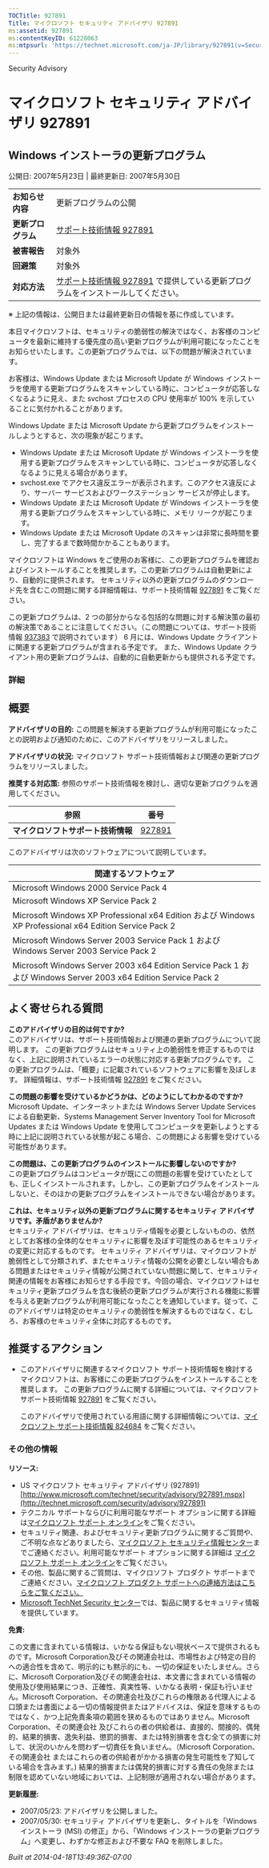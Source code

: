 ```yaml
---
TOCTitle: 927891
Title: マイクロソフト セキュリティ アドバイザリ 927891
ms:assetid: 927891
ms:contentKeyID: 61228063
ms:mtpsurl: 'https://technet.microsoft.com/ja-JP/library/927891(v=Security.10)'
---
```


Security Advisory

マイクロソフト セキュリティ アドバイザリ 927891
===============================================

Windows インストーラの更新プログラム
------------------------------------

公開日: 2007年5月23日 | 最終更新日: 2007年5月30日

|                    |                                                                                                                            |
|--------------------|----------------------------------------------------------------------------------------------------------------------------|
| **お知らせ内容**   | 更新プログラムの公開                                                                                                       |
| **更新プログラム** | [サポート技術情報 927891](http://support.microsoft.com/kb/927891)                                                          |
| **被害報告**       | 対象外                                                                                                                     |
| **回避策**         | 対象外                                                                                                                     |
| **対応方法**       | [サポート技術情報 927891](http://support.microsoft.com/kb/927891) で提供している更新プログラムをインストールしてください。 |

※ 上記の情報は、公開日または最終更新日の情報を基に作成しています。

本日マイクロソフトは、セキュリティの脆弱性の解決ではなく、お客様のコンピュータを最新に維持する優先度の高い更新プログラムが利用可能になったことをお知らせいたします。この更新プログラムでは、以下の問題が解決されています。

お客様は、Windows Update または Microsoft Update が Windows インストーラを使用する更新プログラムをスキャンしている時に、コンピュータが応答しなくなるように見え、また svchost プロセスの CPU 使用率が 100% を示していることに気付かれることがあります。

Windows Update または Microsoft Update から更新プログラムをインストールしようとすると、次の現象が起こります。

-   Windows Update または Microsoft Update が Windows インストーラを使用する更新プログラムをスキャンしている時に、コンピュータが応答しなくなるように見える場合があります。
-   svchost.exe でアクセス違反エラーが表示されます。このアクセス違反により、サーバー サービスおよびワークステーション サービスが停止します。
-   Windows Update または Microsoft Update が Windows インストーラを使用する更新プログラムをスキャンしている時に、メモリ リークが起こります。
-   Windows Update または Microsoft Update のスキャンは非常に長時間を要し、完了するまで数時間かかることもあります。

マイクロソフトは Windows をご使用のお客様に、この更新プログラムを確認およびインストールすることを推奨します。この更新プログラムは自動更新により、自動的に提供されます。 セキュリティ以外の更新プログラムのダウンロード先を含むこの問題に関する詳細情報は、サポート技術情報 [927891](http://support.microsoft.com/kb/927891) をご覧ください。

この更新プログラムは、2 つの部分からなる包括的な問題に対する解決策の最初の解決策であることに注意してください。（この問題については、サポート技術情報 [937383](http://support.microsoft.com/kb/937383) で説明されています）
6 月には、Windows Update クライアントに関連する更新プログラムが含まれる予定です。 また、Windows Update クライアント用の更新プログラムは、自動的に自動更新からも提供される予定です。

### 詳細

概要
----

<span></span>
**アドバイザリの目的:** この問題を解決する更新プログラムが利用可能になったことの説明および通知のために、このアドバイザリをリリースしました。

**アドバイザリの状況:** マイクロソフト サポート技術情報および関連の更新プログラムをリリースしました。

**推奨する対応策:** 参照のサポート技術情報を検討し、適切な更新プログラムを適用してください。

| 参照                               | 番号                                             |
|------------------------------------|--------------------------------------------------|
| **マイクロソフトサポート技術情報** | [927891](http://support.microsoft.com/kb/927891) |

このアドバイザリは次のソフトウェアについて説明しています。

| 関連するソフトウェア                                                                                           |
|----------------------------------------------------------------------------------------------------------------|
| Microsoft Windows 2000 Service Pack 4                                                                          |
| Microsoft Windows XP Service Pack 2                                                                            |
| Microsoft Windows XP Professional x64 Edition および Windows XP Professional x64 Edition Service Pack 2        |
| Microsoft Windows Server 2003 Service Pack 1 および Windows Server 2003 Service Pack 2                         |
| Microsoft Windows Server 2003 x64 Edition Service Pack 1 および Windows Server 2003 x64 Edition Service Pack 2 |

よく寄せられる質問
------------------

<span></span>
**このアドバイザリの目的は何ですか?**  
このアドバイザリは、サポート技術情報および関連の更新プログラムについて説明します。 この更新プログラムはセキュリティ上の脆弱性を修正するものではなく、上記に説明されているエラーの状態に対応する更新プログラムです。 この更新プログラムは、「概要」に記載されているソフトウェアに影響を及ぼします。 詳細情報は、サポート技術情報 [927891](http://support.microsoft.com/kb/927891) をご覧ください。

**この問題の影響を受けているかどうかは、どのようにしてわかるのですか?**  
Microsoft Update、インターネットまたは Windows Server Update Services による自動更新、Systems Management Server Inventory Tool for Microsoft Updates または Windows Update を使用してコンピュータを更新しようとする時に上記に説明されている状態が起こる場合、この問題による影響を受けている可能性があります。

**この問題は、この更新プログラムのインストールに影響しないのですか?**  
この更新プログラムはコンピュータが既にこの問題の影響を受けていたとしても、正しくインストールされます。しかし、この更新プログラムをインストールしないと、そのほかの更新プログラムをインストールできない場合があります。

**これは、セキュリティ以外の更新プログラムに関するセキュリティ アドバイザリです。矛盾がありませんか?**  
セキュリティ アドバイザリは、セキュリティ情報を必要としないものの、依然としてお客様の全体的なセキュリティに影響を及ぼす可能性のあるセキュリティの変更に対応するものです。 セキュリティ アドバイザリは、マイクロソフトが脆弱性として分類されず、またセキュリティ情報の公開を必要としない場合もある問題またはセキュリティ情報が公開されていない問題に関して、セキュリティ関連の情報をお客様にお知らせする手段です。今回の場合、マイクロソフトはセキュリティ更新プログラムを含む後続の更新プログラムが実行される機能に影響を与える更新プログラムが利用可能になったことを通知しています。従って、このアドバイザリは特定のセキュリティの脆弱性を解決するものではなく、むしろ、お客様のセキュリティ全体に対応するものです。

推奨するアクション
------------------

<span></span>
-   このアドバイザリに関連するマイクロソフト サポート技術情報を検討する マイクロソフトは、お客様にこの更新プログラムをインストールすることを推奨します。 この更新プログラムに関する詳細については、マイクロソフト サポート技術情報 [927891](http://support.microsoft.com/kb/927891) をご覧ください。

    このアドバイザリで使用されている用語に関する詳細情報については、[マイクロソフト サポート技術情報 824684](http://support.microsoft.com/kb/824684) をご覧ください。

### その他の情報

**リソース:**

-   US マイクロソフト セキュリティ アドバイザリ (927891)
    [http://www.microsoft.com/technet/security/advisory/927891.mspx](http://technet.microsoft.com/security/advisory/927891)
-   テクニカル サポートならびに利用可能なサポート オプションに関する詳細は[マイクロソフト サポート オンライン](http://support.microsoft.com/)をご覧ください。
-   セキュリティ関連、およびセキュリティ更新プログラムに関するご質問や、ご不明な点などありましたら、[マイクロソフト セキュリティ情報センター](http://www.microsoft.com/japan/security/sicinfo.mspx)までご連絡ください。利用可能なサポート オプションに関する詳細は [マイクロソフト サポート オンライン](http://support.microsoft.com/)をご覧ください。
-   その他、製品に関するご質問は、マイクロソフト プロダクト サポートまでご連絡ください。[マイクロソフト プロダクト サポートへの連絡方法はこちらをご覧ください。](http://support.microsoft.com/select/?target=assistance)
-   [Microsoft TechNet Security センター](http://technet.microsoft.com/ja-jp/security/default.aspx)では、製品に関するセキュリティ情報を提供しています。

**免責:**

この文書に含まれている情報は、いかなる保証もない現状ベースで提供されるものです。Microsoft Corporation及びその関連会社は、市場性および特定の目的への適合性を含めて、明示的にも黙示的にも、一切の保証をいたしません。さらに、Microsoft Corporation及びその関連会社は、本文書に含まれている情報の使用及び使用結果につき、正確性、真実性等、いかなる表明・保証も行いません。Microsoft Corporation、その関連会社及びこれらの権限ある代理人による口頭または書面による一切の情報提供またはアドバイスは、保証を意味するものではなく、かつ上記免責条項の範囲を狭めるものではありません。Microsoft Corporation、その関連会社 及びこれらの者の供給者は、直接的、間接的、偶発的、結果的損害、逸失利益、懲罰的損害、または特別損害を含む全ての損害に対して、状況のいかんを問わず一切責任を負いません。（Microsoft Corporation、その関連会社 またはこれらの者の供給者がかかる損害の発生可能性を了知している場合を含みます。) 結果的損害または偶発的損害に対する責任の免除または制限を認めていない地域においては、上記制限が適用されない場合があります。

**更新履歴:**

-   2007/05/23: アドバイザリを公開しました。
-   2007/05/30: セキュリティ アドバイザリを更新し、タイトルを「Windows インストーラ (MSI) の修正」から、「Windows インストーラの更新プログラム」へ変更し、わずかな修正および不要な FAQ を削除しました。

*Built at 2014-04-18T13:49:36Z-07:00*
